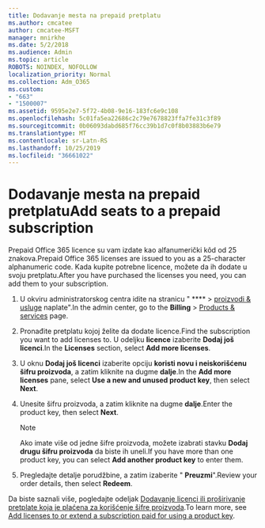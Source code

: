 ```yaml
---
title: Dodavanje mesta na prepaid pretplatu
ms.author: cmcatee
author: cmcatee-MSFT
manager: mnirkhe
ms.date: 5/2/2018
ms.audience: Admin
ms.topic: article
ROBOTS: NOINDEX, NOFOLLOW
localization_priority: Normal
ms.collection: Adm_O365
ms.custom:
- "663"
- "1500007"
ms.assetid: 9595e2e7-5f72-4b08-9e16-183fc6e9c108
ms.openlocfilehash: 5c01fa5ea22686c2c79e7678823ffa7fe31c3f89
ms.sourcegitcommit: 0b06093dabd685f76cc39b1d7c0f8b03883b6e79
ms.translationtype: MT
ms.contentlocale: sr-Latn-RS
ms.lasthandoff: 10/25/2019
ms.locfileid: "36661022"
---
```

# <a name="add-seats-to-a-prepaid-subscription"></a><span data-ttu-id="6247e-102">Dodavanje mesta na prepaid pretplatu</span><span class="sxs-lookup"><span data-stu-id="6247e-102">Add seats to a prepaid subscription</span></span>

<span data-ttu-id="6247e-103">Prepaid Office 365 licence su vam izdate kao alfanumerički kôd od 25 znakova.</span><span class="sxs-lookup"><span data-stu-id="6247e-103">Prepaid Office 365 licenses are issued to you as a 25-character alphanumeric code.</span></span> <span data-ttu-id="6247e-104">Kada kupite potrebne licence, možete da ih dodate u svoju pretplatu.</span><span class="sxs-lookup"><span data-stu-id="6247e-104">After you have purchased the licenses you need, you can add them to your subscription.</span></span> 

1. <span data-ttu-id="6247e-105">U okviru administratorskog centra idite na stranicu " \*\*\*\* > [proizvodi & usluge](https://go.microsoft.com/fwlink/p/?linkid=842054) naplate".</span><span class="sxs-lookup"><span data-stu-id="6247e-105">In the admin center, go to the **Billing** > [Products & services](https://go.microsoft.com/fwlink/p/?linkid=842054) page.</span></span>

2. <span data-ttu-id="6247e-106">Pronađite pretplatu kojoj želite da dodate licence.</span><span class="sxs-lookup"><span data-stu-id="6247e-106">Find the subscription you want to add licenses to.</span></span> <span data-ttu-id="6247e-107">U odeljku **licence** izaberite **Dodaj još licenci**.</span><span class="sxs-lookup"><span data-stu-id="6247e-107">In the **Licenses** section, select **Add more licenses**.</span></span>

3. <span data-ttu-id="6247e-108">U oknu **Dodaj još licenci** izaberite opciju **koristi novu i neiskorišćenu šifru proizvoda**, a zatim kliknite na dugme **dalje**.</span><span class="sxs-lookup"><span data-stu-id="6247e-108">In the **Add more licenses** pane, select **Use a new and unused product key**, then select **Next**.</span></span>

4. <span data-ttu-id="6247e-109">Unesite šifru proizvoda, a zatim kliknite na dugme **dalje**.</span><span class="sxs-lookup"><span data-stu-id="6247e-109">Enter the product key, then select **Next**.</span></span>

    > [!NOTE]
    > <span data-ttu-id="6247e-110">Ako imate više od jedne šifre proizvoda, možete izabrati stavku **Dodaj drugu šifru proizvoda** da biste ih uneli.</span><span class="sxs-lookup"><span data-stu-id="6247e-110">If you have more than one product key, you can select **Add another product key** to enter them.</span></span>

5. <span data-ttu-id="6247e-111">Pregledajte detalje porudžbine, a zatim izaberite " **Preuzmi**".</span><span class="sxs-lookup"><span data-stu-id="6247e-111">Review your order details, then select **Redeem**.</span></span>

<span data-ttu-id="6247e-112">Da biste saznali više, pogledajte odeljak [Dodavanje licenci ili proširivanje pretplate koja je plaćena za korišćenje šifre proizvoda](https://docs.microsoft.com/office365/admin/misc/add-licenses-using-product-key).</span><span class="sxs-lookup"><span data-stu-id="6247e-112">To learn more, see [Add licenses to or extend a subscription paid for using a product key](https://docs.microsoft.com/office365/admin/misc/add-licenses-using-product-key).</span></span>